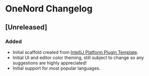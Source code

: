 <!-- Keep a Changelog guide -> https://keepachangelog.com -->

# OneNord Changelog

## [Unreleased]
### Added
- Initial scaffold created from [IntelliJ Platform Plugin Template](https://github.com/JetBrains/intellij-platform-plugin-template).
- Initial UI and editor color theming, still subject to change so any suggestions are highly appreciated!
- Initial support for most popular languages.

